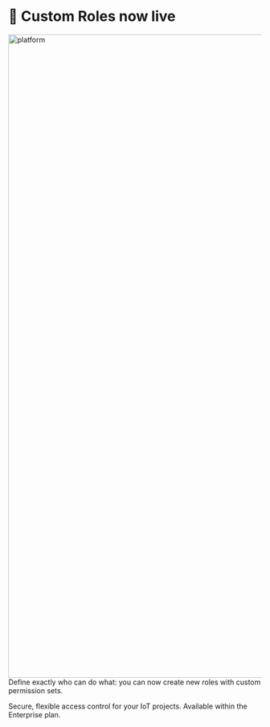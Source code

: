 # 🔑 Custom Roles now live
<img width="1280" alt="platform" src="https://github.com/user-attachments/assets/dbc68033-c1ae-4ae5-b5fd-baa2af257b47" />
Define exactly who can do what: you can now create new roles with custom permission sets. 

 
Secure, flexible access control for your IoT projects. Available within the Enterprise plan.
